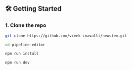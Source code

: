 ## 🛠️ Getting Started

### 1. Clone the repo 

```bash
git clone https://github.com/vivek-inavalli/nexstem.git

cd pipeline-editor

npm run install

npm run dev 
```